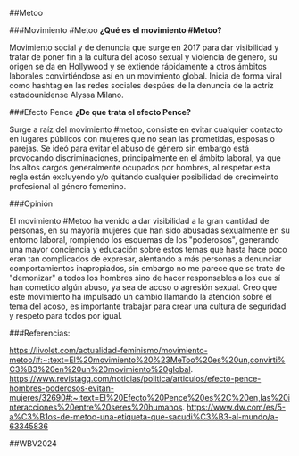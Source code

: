 ##Metoo 

###Movimiento #Metoo
**¿Qué es el movimiento #Metoo?**

<p>
Movimiento social y de denuncia que surge en 2017 para dar visibilidad y tratar de poner fin a la cultura del acoso sexual y violencia de género, su origen se da en Hollywood y se extiende rápidamente a otros ámbitos laborales convirtiéndose así en un movimiento global. Inicia de forma viral como hashtag en las redes sociales despúes de la denuncia de la actriz estadounidense Alyssa Milano.
</p>

###Efecto Pence
**¿De que trata el efecto Pence?**
<p>
Surge a raíz del movimiento #metoo, consiste en evitar cualquier contacto en lugares públicos con mujeres que no sean las prometidas, esposas o parejas. Se ideó para evitar el abuso de género sin embargo está provocando discriminaciones, principalmente en el ámbito laboral, ya que los altos cargos generalmente ocupados por hombres, al respetar esta regla están excluyendo y/o quitando cualquier posibilidad de crecimeinto profesional al género femenino.
</p>

###Opinión
<p>
El movimiento #Metoo ha venido a dar visibilidad a la gran cantidad de personas, en su mayoría mujeres que han sido abusadas sexualmente en su entorno laboral, rompiendo los esquemas de los "poderosos", generando una mayor conciencia y educación sobre estos temas que hasta hace poco eran tan complicados de expresar, alentando a más personas a denunciar comportamientos inapropiados, sin embargo no me parece que se trate de "demonizar" a todos los hombres sino de hacer responsables a los que sí han cometido algún abuso, ya sea de acoso o agresión sexual. Creo que este movimiento ha impulsado un cambio llamando la atención sobre el tema del acoso, es importante trabajar para crear una cultura de seguridad y respeto para todos por igual.
</p> 

###Referencias:


https://livolet.com/actualidad-feminismo/movimiento-metoo/#:~:text=El%20movimiento%20%23MeToo%20es%20un,convirti%C3%B3%20en%20un%20movimiento%20global.
https://www.revistagq.com/noticias/politica/articulos/efecto-pence-hombres-poderosos-evitan-mujeres/32690#:~:text=El%20Efecto%20Pence%20es%2C%20en,las%20interacciones%20entre%20seres%20humanos.
https://www.dw.com/es/5-a%C3%B1os-de-metoo-una-etiqueta-que-sacudi%C3%B3-al-mundo/a-63345836

##WBV2024